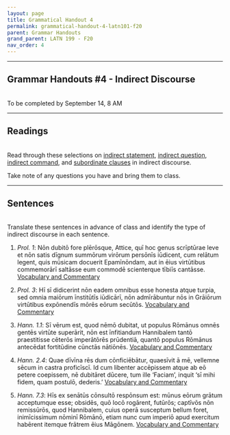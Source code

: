 ```yaml
---
layout: page
title: Grammatical Handout 4
permalink: grammatical-handout-4-latn101-f20
parent: Grammar Handouts
grand_parent: LATN 199 - F20
nav_order: 4
---
```

***

## Grammar Handouts #4 - Indirect Discourse
&nbsp;  
To be completed by September 14, 8 AM

***

## Readings
&nbsp;  
Read through these selections on [indirect statement](https://lingualatina.github.io/textbook/presentation/06-indirect-statement/), [indirect question](https://lingualatina.github.io/textbook/presentation/16-indirect-questions/), [indirect command](https://lingualatina.github.io/textbook/presentation/18-orders/indirect-command/), and [subordinate clauses](http://dcc.dickinson.edu/grammar/latin/subordinate-clauses-indirect-discourse) in indirect discourse.

Take note of any questions you have and bring them to class.

***

## Sentences
&nbsp;  
Translate these sentences in advance of class and identify the type of indirect discourse in each sentence.

1. *Prol. 1*: Nōn dubitō fore plērōsque, Attice, quī hoc genus scrīptūrae leve et nōn satis dīgnum summōrum virōrum persōnīs iūdicent, cum relātum legent, quis mūsicam docuerit Epamīnōndam, aut in ēius virtūtibus commemorārī saltāsse eum commodē scienterque tībiīs cantāsse. [Vocabulary and Commentary](http://dcc.dickinson.edu/nepos-hannibal/prologus)

2. *Prol. 3*: Hī sī didicerint nōn eadem omnibus esse honesta atque turpia, sed omnia maiōrum īnstitūtīs iūdicārī, nōn admīrābuntur nōs in Grāiōrum virtūtibus expōnendīs mōrēs eōrum secūtōs. [Vocabulary and Commentary](http://dcc.dickinson.edu/nepos-hannibal/prologus)

3. *Hann. 1.1*: Sī vērum est, quod nēmō dubitat, ut populus Rōmānus omnēs gentēs virtūte superārit, nōn est īnfitiandum Hannibalem tantō praestitisse cēterōs imperātōrēs prūdentiā, quantō populus Rōmānus antecēdat fortitūdine cūnctās nātiōnēs. [Vocabulary and Commentary](http://dcc.dickinson.edu/nepos-hannibal/chapter-1)

4. *Hann. 2.4*: Quae dīvīna rēs dum cōnficiēbātur, quaesīvit ā mē, vellemne sēcum in castra proficīscī. Id cum libenter accēpissem atque ab eō petere coepissem, nē dubitāret dūcere, tum ille ‘Faciam’, inquit ‘sī mihi fidem, quam postulō, dederis.’ [Vocabulary and Commentary](http://dcc.dickinson.edu/nepos-hannibal/chapter-2)

5. *Hann. 7.3*: Hīs ex senātūs cōnsultō respōnsum est: mūnus eōrum grātum acceptumque esse; obsidēs, quō locō rogārent, futūrōs; captīvōs nōn remissūrōs, quod Hannibalem, cuius operā susceptum bellum foret, inimīcissimum nōminī Rōmānō, etiam nunc cum imperiō apud exercitum habērent itemque frātrem ēius Māgōnem. [Vocabulary and Commentary](http://dcc.dickinson.edu/nepos-hannibal/chapter-7)
